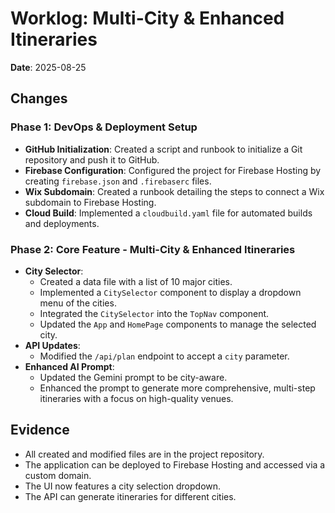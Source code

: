 # Worklog: Multi-City & Enhanced Itineraries

**Date**: 2025-08-25

## Changes

### Phase 1: DevOps & Deployment Setup

-   **GitHub Initialization**: Created a script and runbook to initialize a Git repository and push it to GitHub.
-   **Firebase Configuration**: Configured the project for Firebase Hosting by creating `firebase.json` and `.firebaserc` files.
-   **Wix Subdomain**: Created a runbook detailing the steps to connect a Wix subdomain to Firebase Hosting.
-   **Cloud Build**: Implemented a `cloudbuild.yaml` file for automated builds and deployments.

### Phase 2: Core Feature - Multi-City & Enhanced Itineraries

-   **City Selector**:
    -   Created a data file with a list of 10 major cities.
    -   Implemented a `CitySelector` component to display a dropdown menu of the cities.
    -   Integrated the `CitySelector` into the `TopNav` component.
    -   Updated the `App` and `HomePage` components to manage the selected city.
-   **API Updates**:
    -   Modified the `/api/plan` endpoint to accept a `city` parameter.
-   **Enhanced AI Prompt**:
    -   Updated the Gemini prompt to be city-aware.
    -   Enhanced the prompt to generate more comprehensive, multi-step itineraries with a focus on high-quality venues.

## Evidence

-   All created and modified files are in the project repository.
-   The application can be deployed to Firebase Hosting and accessed via a custom domain.
-   The UI now features a city selection dropdown.
-   The API can generate itineraries for different cities.